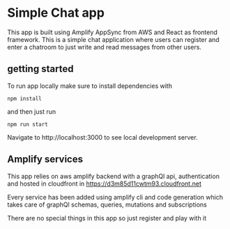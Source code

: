 # Simple Chat app

This app is built using Amplify AppSync from AWS and React as frontend framework. This is a simple chat application
where users can register and enter a chatroom to just write and read messages from other users.

## getting started

To run app locally make sure to install dependencies with

``npm install``

and then just run

``npm run start``  

Navigate to http://localhost:3000 to see local development server.

## Amplify services
This app relies on aws amplify backend with a graphQl api, authentication and hosted in cloudfront
in https://d3m85d11cwtm93.cloudfront.net

Every service has been added using amplify cli and code generation which takes care of graphQl schemas,
queries, mutations and subscriptions

There are no special things in this app so just register and play with it
